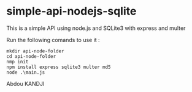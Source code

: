 # simple-api-nodejs-sqlite
This is a simple API using node.js and SQLite3 with express and multer

Run the following comands to use it :

```
mkdir api-node-folder
cd api-node-folder
nmp init
npm install express sqlite3 multer md5
node .\main.js 
```

Abdou KANDJI
